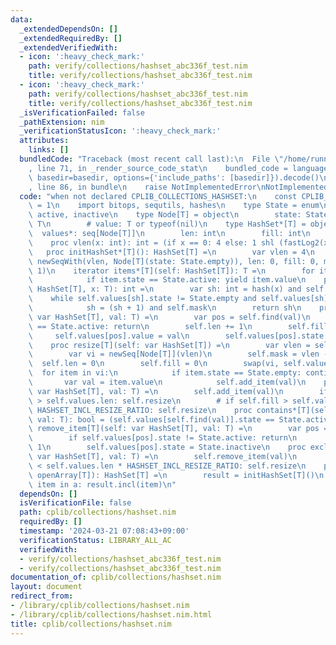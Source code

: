 ```yaml
---
data:
  _extendedDependsOn: []
  _extendedRequiredBy: []
  _extendedVerifiedWith:
  - icon: ':heavy_check_mark:'
    path: verify/collections/hashset_abc336f_test.nim
    title: verify/collections/hashset_abc336f_test.nim
  - icon: ':heavy_check_mark:'
    path: verify/collections/hashset_abc336f_test.nim
    title: verify/collections/hashset_abc336f_test.nim
  _isVerificationFailed: false
  _pathExtension: nim
  _verificationStatusIcon: ':heavy_check_mark:'
  attributes:
    links: []
  bundledCode: "Traceback (most recent call last):\n  File \"/home/runner/.local/lib/python3.10/site-packages/onlinejudge_verify/documentation/build.py\"\
    , line 71, in _render_source_code_stat\n    bundled_code = language.bundle(stat.path,\
    \ basedir=basedir, options={'include_paths': [basedir]}).decode()\n  File \"/home/runner/.local/lib/python3.10/site-packages/onlinejudge_verify/languages/nim.py\"\
    , line 86, in bundle\n    raise NotImplementedError\nNotImplementedError\n"
  code: "when not declared CPLIB_COLLECTIONS_HASHSET:\n    const CPLIB_COLLECTIONS_HASHSET*\
    \ = 1\n    import bitops, sequtils, hashes\n    type State = enum\n        empty,\
    \ active, inactive\n    type Node[T] = object\n        state: State\n        value:\
    \ T\n        # value: T or typeof(nil)\n    type HashSet*[T] = object\n      \
    \  values*: seq[Node[T]]\n        len: int\n        fill: int\n        mask: int\n\
    \    proc vlen(x: int): int = (if x == 0: 4 else: 1 shl (fastLog2(x) + 2))\n \
    \   proc initHashSet*[T](): HashSet[T] =\n        var vlen = 4\n        HashSet[T](values:\
    \ newSeqWith(vlen, Node[T](state: State.empty)), len: 0, fill: 0, mask: vlen -\
    \ 1)\n    iterator items*[T](self: HashSet[T]): T =\n        for item in self.values:\n\
    \            if item.state == State.active: yield item.value\n    proc find[T](self:\
    \ HashSet[T], x: T): int =\n        var sh: int = hash(x) and self.mask\n    \
    \    while self.values[sh].state != State.empty and self.values[sh].value != x:\n\
    \            sh = (sh + 1) and self.mask\n        return sh\n    proc add_item[T](self:\
    \ var HashSet[T], val: T) =\n        var pos = self.find(val)\n        if self.values[pos].state\
    \ == State.active: return\n        self.len += 1\n        self.fill += 1\n   \
    \     self.values[pos].value = val\n        self.values[pos].state = State.active\n\
    \    proc resize[T](self: var HashSet[T]) =\n        var vlen = self.len.vlen\n\
    \        var vi = newSeq[Node[T]](vlen)\n        self.mask = vlen - 1\n      \
    \  self.len = 0\n        self.fill = 0\n        swap(vi, self.values)\n      \
    \  for item in vi:\n            if item.state == State.empty: continue\n     \
    \       var val = item.value\n            self.add_item(val)\n    proc incl*[T](self:\
    \ var HashSet[T], val: T) =\n        self.add_item(val)\n        if self.fill.vlen\
    \ > self.values.len: self.resize\n        # if self.fill > self.values.len div\
    \ HASHSET_INCL_RESIZE_RATIO: self.resize\n    proc contains*[T](self: var HashSet[T],\
    \ val: T): bool = (self.values[self.find(val)].state == State.active)\n    proc\
    \ remove_item[T](self: var HashSet[T], val: T) =\n        var pos = self.find(val)\n\
    \        if self.values[pos].state != State.active: return\n        self.len -=\
    \ 1\n        self.values[pos].state = State.inactive\n    proc excl*[T](self:\
    \ var HashSet[T], val: T) =\n        self.remove_item(val)\n        # if self.fill\
    \ < self.values.len * HASHSET_INCL_RESIZE_RATIO: self.resize\n    proc toHashSet*[T](a:\
    \ openArray[T]): HashSet[T] =\n        result = initHashSet[T]()\n        for\
    \ item in a: result.incl(item)\n"
  dependsOn: []
  isVerificationFile: false
  path: cplib/collections/hashset.nim
  requiredBy: []
  timestamp: '2024-03-21 07:08:43+09:00'
  verificationStatus: LIBRARY_ALL_AC
  verifiedWith:
  - verify/collections/hashset_abc336f_test.nim
  - verify/collections/hashset_abc336f_test.nim
documentation_of: cplib/collections/hashset.nim
layout: document
redirect_from:
- /library/cplib/collections/hashset.nim
- /library/cplib/collections/hashset.nim.html
title: cplib/collections/hashset.nim
---
```

